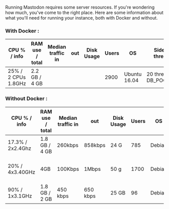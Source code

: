 Running Mastodon requires some server resources. If you're wondering how much, you've come to the right place.
Here are some information about what you'll need for running your instance, both with Docker and without.

### With Docker :

| CPU % / info | RAM use / total | Median traffic in | out | Disk Usage | Users | OS | Sidekiq threads | puma params | Hosting provider | URL | Cost Estimate per month |
|-----|-----|-----------------------|-----|--------|-------|----|-----------------|----------------|------------------|-----|------|
| 25% / 2 CPUs 1.8GHz | 2.2 GB / 4 GB | | | | 2900 | Ubuntu 16.04 | 20 threads, DB_POOL=20 | WEB_CONCURRENCY=4, MAX_THREADS=8 | [Digital Ocean](https://www.digitalocean.com) | [mastodon.technology](https://mastodon.technology) | [$50–60](https://ashfurrow.com/blog/moving-mastodon-to-digital-ocean/) |

### Without Docker :

| CPU % / info | RAM  use / total | Median traffic in | out | Disk Usage | Users | OS | Sidekiq params | puma params | Server model / Provider | URL | Cost Estimate per month |
|-----|-----|-----------------------|-----|--------|-------|----|-----------------|----------------|------------------|-----|------|
| 17.3% / 2x2.4Ghz | 1.8 GB / 4 GB | 260kbps | 858kbps | 24 G | 785 | Debian | 35 threads, DB_POOL=35 | WEB_CONCURRENCY=5, MAX_THREADS=15 | [vultr](https://Vultr.com) | [social.wxcafe.net](https://social.wxcafe.net) | | 
| 20% / 4x3.40GHz | 4GB | 100Kbps | 1Mbps | 50 g | 1700 | Debian | 8 threads, DB_POOL=10 | MAX_THREADS=5, WEB_CONCURRENCY=4 | VM on [Dedibox LT 2014v2](https://documentation.online.net/fr/dedicated-server/offers/limited/server-dedibox-limited-edition-13816) | [oc.todon.fr](oc.todon.fr) | one quarter of a €30 server | 
| 90% / 1x3.1GHz | 1.8 GB / 2 GB | 450 kbps | 650 kbps | 25 GB | 96 | Debian | 15 threads, DB_POOL=20 | MAX_THREADS=5, WEB_CONCURRENCY=4 | OVH ([VPS Cloud 1](https://www.ovh.com/fr/vps/vps-cloud.xml)) | [7nw.eu](7nw.eu) |  9,59€ per month | 
